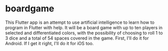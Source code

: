 # boardgame
This Flutter app is an attempt to use artificial intelligence to learn how to program in Flutter with help. It will be a board game with up to ten players in selected and differentiated colors, with the possibility of choosing to roll 1 to 3 dice and a total of 54 spaces covered in the game. First, I'll do it for Android. If I get it right, I'll do it for iOS too.
